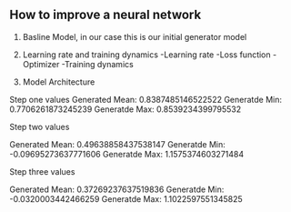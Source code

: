 ## How to improve a neural network

1. Basline Model, in our case this is our initial generator model
2. Learning rate and training dynamics
    -Learning rate
    -Loss function
    -Optimizer
    -Training dynamics

3. Model Architecture


Step one values 
Generated Mean: 0.8387485146522522
Generatde Min: 0.7706261873245239
Generatde Max: 0.8539234399795532

Step two values

Generated Mean: 0.49638858437538147
Generatde Min: -0.09695273637771606
Generatde Max: 1.1575374603271484

Step three values

Generated Mean: 0.37269237637519836
Generatde Min: -0.0320003442466259
Generatde Max: 1.1022597551345825